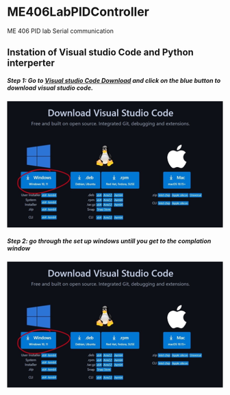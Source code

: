 # ME406LabPIDController
ME 406 PID lab Serial communication

## Instation of Visual studio Code and Python interperter

##### Step 1: Go to [Visual studio Code Download](https://code.visualstudio.com/Download) and click on the blue button to download visual studio code.

![VS Code Download](https://github.com/Engineerboy02/ME406LabPIDController/blob/main/Python%20PID%20Control%20Screenshots/(01)%20VS%20Code%20Download.jpg "VS Code Download")

##### Step 2: go through the set up windows untill you get to the complation window

![Compleation Window](https://github.com/Engineerboy02/ME406LabPIDController/blob/main/Python%20PID%20Control%20Screenshots/(01)%20VS%20Code%20Download.jpg "Compleation Window")